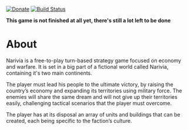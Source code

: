 [![Donate](https://img.shields.io/badge/-%E2%99%A5%20Donate-%23ff69b4)](https://hmlendea.go.ro/fund.html) [![Build Status](https://github.com/hmlendea/narivia/actions/workflows/dotnet.yml/badge.svg)](https://github.com/hmlendea/narivia/actions/workflows/dotnet.yml)


**This game is not finished at all yet, there's still a lot left to be done**

# About
Narivia is a free-to-play turn-based strategy game focused on economy and warfare. It is set in a big part of a fictional world called Narivia, containing it's two main continents.

The player must lead his people to the ultimate victory, by raising the country’s economy and expanding its territories using military force. The enemies will share the same dream and will not give up their territories easily, challenging tactical scenarios that the player must overcome.

The player has at its disposal an array of units and buildings that can be created, each being specific to the faction’s culture.
